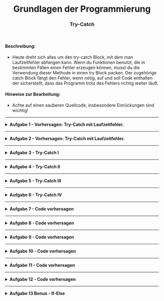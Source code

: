 
<h1 align="center">Grundlagen der Programmierung</h1>
<h3 align="center">Try-Catch</h3>
<br>


#### Beschreibung:

- Heute dreht sich alles um den try-catch Block, mit dem man Laufzeitfehler abfangen kann. Wenn du Funktionen benutzt, die in bestimmten Fällen einen Fehler erzeugen können, musst du die Verwendung dieser Methode in einen try Block packen. Der zugehörige catch Block fängt den Fehler, wenn nötig, auf und soll Code enthalten der sicherstellt, dass das Programm trotz des Fehlers richtig weiter läuft.


#### Hinweise zur Bearbeitung:

- Achte auf einen sauberen Quellcode, insbesondere Einrückungen sind wichtig!


---

<details>
<summary> <b> Aufgabe 1 - Vorhersagen: Try-Catch mit Laufzeitfehler. </b> </summary>

In dieser Aufgabe bekommst du Code gegeben, in dem ein try-catch Block verwendet wird. Es geht dabei um die Buchung von Sitzplätzen in einem Flugzeug.

Schau dir den Codeausschnitt an.
- Was wird hier ausgegeben?

Notiere dir deine Antwort. (z.B. in einem Kommentar)  
Führe dann den Code aus.
- Wird das ausgegeben, was du dir notiert hast?

```
var availableSeats = 6

fun main() {
    try {
        reserveSeats(8)
    } catch (e: Exception) {
        println("Es sind leider nicht mehr genug Sitzplätze verfügbar.")
    }
}

fun reserveSeats(numberOfSeats: Int) {
    println("Es wird überprüft, ob noch " + numberOfSeats + " Sitzeplätze verfügbar sind...")
    if (numberOfSeats > availableSeats) {
        throw Exception("not enough available seats left")
    } else {
        availableSeats = availableSeats - numberOfSeats
        println("Die Sitzplätze wurden erfolgreich gebucht!")
    }
}
```

Hinweis: Eine Variable muss nicht zwingend innerhalb einer Funktion angelegt werden, 
sie kann auch außerhalb angelegt werden. 

**Modul für die Aufgabe:** *Aufgabe1*  
**Datei für die Aufgabe:** *1_TextAbgabe.kt*

</details>

---

<details>
<summary> <b> Aufgabe 2 - Vorhersagen: Try-Catch mit Laufzeitfehler. </b> </summary>



In dieser Aufgabe bekommst du Code gegeben, in dem ein try-catch Block verwendet wird.
Hier geht es um das Bestellen von Schuhen und was passiert, wenn keine Schuhe mehr da sind.

Schau dir den Codeausschnitt an.
- Was wird hier ausgegeben?

Notiere dir deine Antwort. (z.B. in einem Kommentar)  
Führe dann den Code aus.
- Wird das ausgegeben, was du dir notiert hast?

```
var numberOfShoes = 0

fun main() {
    try {
        orderShoes()
    } catch (e: Exception) {
        println("Diese Schuhe sind leider ausverkauft")
    }
}

fun orderShoes() {
    println("Es wird überprüft ob die Schuhe noch vorrätig sind...")
    if (numberOfShoes > 0) {
        println("Die Schuhe wurden bestellt")
        numberOfShoes = numberOfShoes - 1
    } else {
        throw Exception("no shoes available")
    }
}
```

**Modul für die Aufgabe:** *Aufgabe2*  
**Datei für die Aufgabe:** *2_TextAbgabe.kt*

</details>

---

<details>
<summary> <b> Aufgabe 3 - Try-Catch I</b> </summary>



In dieser Aufgabe ist eine Funktion mit dem Namen buyItem() gegeben, mit der ein Kunde ein Produkt kaufen kann. 
Diese erzeugt einen Fehler, falls das Produkt nicht mehr vorhanden ist.  
In diesem Beispiel erzeugt die Funktion immer einen Laufzeitfehler.   
In der main()-Funktion wird die Funktion buyItem() aufgerufen und es entsteht ein Laufzeitfehler.  

Deine Aufgabe ist es den erzeugten Laufzeitfehler aufzufangen, indem du den Funktionsaufruf buyItem() in einen Try-Block packst.  
Erstelle dazu einen Catch-Block mit dem Parameter “e: Exception”. Im Catch-Block soll jetzt mit der println()-Funktion der Text “Ein Fehler ist aufgetreten: “ ausgegeben werden.  
Darauffolgend soll auch der Fehler "e" über die println()-Funktion ausgegeben. Am Ende soll eine eigene Fehlermeldung “Dieses Produkt ist leider nicht mehr verfügbar.” über die println()-Funktion ausgegeben werden.

Das Programm soll also beim Ausführen den erzeugten Fehler richtig behandeln und den gewünschten Text ausgeben.

**Modul für die Aufgabe:** *Aufgabe3*  
**Datei für die Aufgabe:** *1_TryCatch.kt*

</details>

---

<details>
<summary> <b> Aufgabe 4 - Try-Catch II</b> </summary>

In dieser Aufgabe ist eine Liste "numbers" mit 4 Elementen vorgegeben. 
Darunter versuchen wir der Variable "number" das 10. Element aus der Liste zu geben.
Das geht nicht, da wir in der Liste nur 4 Elemente haben.
Das heißt, es wird ein Laufzeitfehler erzeugt.

Deine Aufgabe ist es nicht den Fehler zu beheben, sondern nur ihn aufzufangen. 
Schreibe einen Try-Catch-Block, der diesen Fehler auffängt. 
Dabei soll eine Fehlermeldung (denk dir eine Fehlermeldung aus) mit der println()-Funktion in der Konsole ausgegeben werden 
und der Wert der Variable “number” soll auf -1 gesetzt werden.

**Modul für die Aufgabe:** *Aufgabe4*  
**Datei für die Aufgabe:** *2_TryCatch.kt*

</details>

---
<details>
<summary> <b> Aufgabe 5 - Try-Catch III</b> </summary>

In dieser Aufgabe ist die Funktion divideByZero() mit einer Zahl "number" als Parameter gegeben.
Die Funktion teilt die Zahl durch 0. 
In der Mathematik können wir aber keine Zahl durch 0 teilen, deswegen erzeugt die Funktion 
einen Laufzeitfehler.

Deine Aufgabe ist es, die Funktion divideByZero() in der main()-Funktion aufzurufen 
und den erzeugten Laufzeitfehler mit einem Try-Catch-Block abzufangen.

**Modul für die Aufgabe:** *Aufgabe5*  
**Datei für die Aufgabe:** *3_TryCatch.kt*

</details>

---

<details>
<summary> <b> Aufgabe 6 - Try-Catch IV</b> </summary>

Wir wollen einen Türsteher simulieren, der unter 18-Jährige nicht in einen Club lässt.

Befolge dazu folgende Schritte:

1. Das Alter einer Person wird über die Konsole mit der readln()-Funktion eingelesen.  
Die Eingabe wird in der Variable alterInput gespeichert.
2. Dann wird ein Try-Catch-Block erstellt, indem wir die Eingabe versuchen 
zu einem Integer zu konvertieren. Hier kann ein Laufzeitfehler erzeugt werden.  
Schreibe dazu im Try-Block folgende Zeile: `var alter: Int = alterInput.toInt()`
3. Im Catch-Block geben wir eine geeignete Fehlermeldung aus, wenn ein Laufzeitfehler entsteht.
4. Im Try-Block geben wir: "Willkommen, hier ist dein Bier, let's party!" in der Konsole aus,
wenn das Alter größer oder gleich 18 ist.   
Ansonsten geben wir: "Sorry, kein Einlass zur Party. Ist ab 18." in der Konsole aus.


Probier dann dein Programm aus.   
Lass es ein paar mal laufen und gib dann über die
Konsole verschiedene Alter ein.  
Macht der Türsteher seinen Job?  
Was passiert, wenn du keine Zahl, sondern einen Text in der Konsole eingibst?

**Modul für die Aufgabe:** *Aufgabe6*  
**Datei für die Aufgabe:** *4_TryCatch.kt*


</details>

---
<details>
<summary><b>Aufgabe 7 - Code vorhersagen </b></summary>

Guckt euch den gegebenen Code an und beschreibt was in der Konsole ausgegeben wird.

````
fun main() {ㅤ
    val sunnyDay: Boolean = true
    val rainy: Boolean = falseㅤ
    if (sunnyDay ) {ㅤㅤㅤㅤㅤㅤ
        if (!rainy) {ㅤ
            println("Heute fahre ich zum See")
        }ㅤ
    }else {ㅤ
        println("Heute bleibe ich zu Hause")
    }ㅤ
}ㅤ
ㅤ
````


**Datei für die Aufgabe:** *Grundlagen_TA_TryCatch → Aufgabe7.kt*

</details>

---

<details>
<summary><b>Aufgabe 8 - Code vorhersagen </b></summary>

Guckt euch den gegebenen Code an und beschreibt was in der Konsole ausgegeben wird.

````
fun main() {ㅤㅤ
    val uhrzeit: Int = 7ㅤㅤ
    val arbeitstag: Boolean = trueㅤㅤ
    val regen: Boolean = falseㅤㅤ
    if (uhrzeit>=6) {ㅤㅤ
        println("Der Wecker klingelt")ㅤㅤ
        if (!arbeitstag) {ㅤㅤ
            println("Ich bleibe einfach liegen")ㅤㅤ
        }else {ㅤㅤ
            println("Ich mache mich für den Tag bereit")ㅤㅤ
            if (regen) {ㅤㅤ
                println("Ich fahre mit dem Auto")ㅤㅤ
            }else {ㅤㅤ
                println("Heute nehme ich das Fahrrad")
            }ㅤㅤ
        }ㅤㅤ
    }ㅤㅤ
}
````


**Datei für die Aufgabe:** *Grundlagen_TA_TryCatch → Aufgabe8.kt*

</details>

---


<details>
<summary><b>Aufgabe 9 - Code vorhersagen </b></summary>

Guckt euch den gegebenen Code an und beschreibt was in der Konsole ausgegeben wird.

````
fun main() {ㅤㅤ
    val tiere: List<String> = listOf("Katze", "Giraffe", "Orca", "Bär" )ㅤㅤ
    when(tiere[2]) {ㅤㅤ
        "Katze" -> println("Löwe wird mit ${"Löwe".length} Buchstaben geschrieben")ㅤㅤ
        "Giraffe" -> println("Giraffe wird mit ${"Giraffe".length} Buchstaben geschrieben")ㅤㅤ
        "Orca" -> println("Orca wird mit ${"Orca".length} Buchstaben geschrieben")ㅤㅤ
        "Bär" -> println("Bär wird mit ${"Bär".length} Buchstaben geschrieben")ㅤㅤ

    }
}
````


**Datei für die Aufgabe:** *Grundlagen_TA_TryCatch → Aufgabe9.kt*

</details>

---

<details>
<summary><b>Aufgabe 10 - Code vorhersagen </b></summary>

Guckt euch den gegebenen Code an und beschreibt was in der Konsole ausgegeben wird.

````
fun main() {ㅤㅤ
    elementInListe("The Wire")ㅤㅤ
    elementInListe("Breaking Bad")ㅤㅤ
    elementInListe("The Office")ㅤㅤ
}

fun elementInListe(element: String) {ㅤㅤ
    val serien: List<String> = listOf("Game of Thrones", "How i Met your Mother", "Breaking Bad", "Stranger Things")ㅤㅤ
    val serieInListe = serien.contains(element)ㅤㅤ
    if(serieInListe) {ㅤㅤ
        println("Die Serie $element befindet sich in der Liste")
    }else{ㅤㅤ
        println("Die Serie $element befindet sich nicht in der Liste")
    }ㅤㅤ
}
````


**Datei für die Aufgabe:** *Grundlagen_TA_TryCatch → Aufgabe10.kt*

</details>

---

<details>
<summary><b>Aufgabe 11 - Code vorhersagen </b></summary>

Guckt euch den gegebenen Code an und beschreibt was in der Konsole ausgegeben wird.

````
fun main() {

    //Kunde 1
    val kunde1Name = "Bruce"ㅤㅤ
    val kunde1Preis = 346ㅤㅤ
    gutscheinBekommen(kunde1Preis, kunde1Name)
ㅤㅤㅤㅤㅤㅤㅤㅤㅤㅤ
    //Kunde2ㅤㅤ
    val kunde2Name = "Tony"ㅤㅤ
    val kunde2Preis = 42ㅤㅤ
    gutscheinBekommen(kunde2Preis, kunde2Name)ㅤㅤ
    
    //Kunde3
    val kunde3Name = "Wanda"ㅤㅤ
    val kunde3Preis = 188ㅤㅤ
    gutscheinBekommen(kunde3Preis, kunde3Name)ㅤㅤ
    
}

fun gutscheinBekommen(preis: Int, name: String) {

    if (preis > 200) {ㅤㅤ
        println("$name bekommt einen Gutschein im Wert von 20€")
    }else if (preis > 100) {ㅤㅤ
        println("$name bekommt einen Gutschein im Wert von 10€")
    }else if (preis > 50) {ㅤㅤ
        println("$name bekommt einen Gutschein im Wert von 5€")
    }else{ㅤㅤ
        println("$name bekommt keinen Gutschein")
    }ㅤㅤ
}
````


**Datei für die Aufgabe:** *Grundlagen_TA_TryCatch → Aufgabe11.kt*

</details>

---

<details>
<summary><b>Aufgabe 12 - Code vorhersagen </b></summary>

In dem gegebenen Code soll eine Ampelschaltung simuliert werden. Die Logik für die Schaltung liegt in der Funktion ampel(), die in der main()-Funktion nur aufgerufen wird. Guckt euch den gegebenen Code an und beschreibt was in der Konsole ausgegeben wird.


````
fun main () {ㅤㅤ
   var ampelPhase = "Grün"ㅤㅤ
    ampelPhase = ampel(ampelPhase)ㅤㅤ
    ampelPhase = ampel(ampelPhase)ㅤㅤ
    ampel(ampelPhase)ㅤㅤ


}

fun ampel(phase: String): String {ㅤㅤ
    var neuePhase: String = phase
    when(phase) {ㅤㅤ
        "Grün" -> {ㅤㅤ
            println("Die Ampel leuchtet grün, also dürfen die Autos jetzt fahren")ㅤㅤ
            neuePhase = "Gelb"ㅤㅤ
        }
        "Gelb" -> {ㅤㅤ
            println("Die Ampel leuchtet gelb, also müssen die Autos sich zum Anhalten bereit machen")
            neuePhase = "Rot"
        }
        "Rot" -> {
            println("Die Ampel leuchtet rot, also müssen die Autos warten")
            neuePhase = "Grün"
        }
    }ㅤㅤㅤㅤㅤㅤ
    return neuePhase
}
````


**Datei für die Aufgabe:** *Grundlagen_TA_TryCatch → Aufgabe12.kt*

</details>

---

<details>
<summary><b>Aufgabe 13 Bonus - If-Else </b></summary>

Schreibe jetzt ein kleines Programm, dass ein simples Würfelspiel darstellen soll. Es sollen zwei Würfel geworfen werden und die Ergebnisse miteinander verglichen werden. Jeder Würfel gehört zu einem Spieler und je nachdem wer die höhere Zahl geworfen hat soll in der Konsole ein anderer Text ausgegeben werden:

- Spieler1 gewinnt: Spieler1 hat mit *Augenzahl* gegenüber Spieler2 mit *Augenzahl* gewonnen.
- Unentschieden: Beiden Spieler haben eine *Augenzahl* gewürfelt.
- Spieler2 gewinnt: Spieler2 hat mit *Augenzahl* gegenüber Spieler1 mit *Augenzahl* gewonnen.


**Datei für die Aufgabe:** *Grundlagen_TA_TryCatch → Aufgabe12.kt*

</details>

